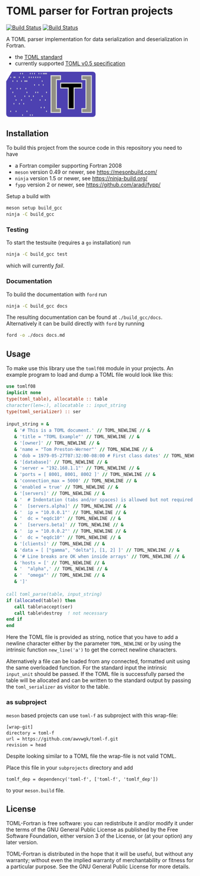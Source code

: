 # TOML parser for Fortran projects

[![Build Status](https://travis-ci.com/awvwgk/toml-f.svg?branch=master)](https://travis-ci.com/awvwgk/toml-f)
[![Build Status](https://github.com/awvwgk/toml-f/workflows/CI/badge.svg)](https://github.com/awvwgk/toml-f/actions)

A TOML parser implementation for data serialization and deserialization in Fortran.

- the [TOML standard](https://github.com/toml-lang/toml)
- currently supported [TOML v0.5 specification](https://github.com/toml-lang/toml/blob/v0.5.0/README.md)

<img src="./assets/toml-f.png" alt="TOML-Fortran" width="240">

## Installation

To build this project from the source code in this repository you need to have
- a Fortran compiler supporting Fortran 2008
- `meson` version 0.49 or newer, see https://mesonbuild.com/
- `ninja` version 1.5 or newer, see https://ninja-build.org/
- `fypp` version 2 or newer, see https://github.com/aradi/fypp/

Setup a build with

```bash
meson setup build_gcc
ninja -C build_gcc
```

### Testing

To start the testsuite (requires a `go` installation) run

```bash
ninja -C build_gcc test
```

which will currently *fail*.

### Documentation

To build the documentation with `ford` run

```bash
ninja -C build_gcc docs
```

The resulting documentation can be found at `./build_gcc/docs`.
Alternatively it can be build directly with `ford` by running

```bash
ford -o ./docs docs.md
```

## Usage

To make use this library use the `tomlf08` module in your projects.
An example program to load and dump a TOML file would look like this:

```fortran
use tomlf08
implicit none
type(toml_table), allocatable :: table
character(len=:), allocatable :: input_string
type(toml_serializer) :: ser

input_string = &
   & '# This is a TOML document.' // TOML_NEWLINE // &
   & 'title = "TOML Example"' // TOML_NEWLINE // &
   & '[owner]' // TOML_NEWLINE // &
   & 'name = "Tom Preston-Werner"' // TOML_NEWLINE // &
   & 'dob = 1979-05-27T07:32:00-08:00 # First class dates' // TOML_NEWLINE // &
   & '[database]' // TOML_NEWLINE // &
   & 'server = "192.168.1.1"' // TOML_NEWLINE // &
   & 'ports = [ 8001, 8001, 8002 ]' // TOML_NEWLINE // &
   & 'connection_max = 5000' // TOML_NEWLINE // &
   & 'enabled = true' // TOML_NEWLINE // &
   & '[servers]' // TOML_NEWLINE // &
   & '  # Indentation (tabs and/or spaces) is allowed but not required' // TOML_NEWLINE // &
   & '  [servers.alpha]' // TOML_NEWLINE // &
   & '  ip = "10.0.0.1"' // TOML_NEWLINE // &
   & '  dc = "eqdc10"' // TOML_NEWLINE // &
   & '  [servers.beta]' // TOML_NEWLINE // &
   & '  ip = "10.0.0.2"' // TOML_NEWLINE // &
   & '  dc = "eqdc10"' // TOML_NEWLINE // &
   & '[clients]' // TOML_NEWLINE // &
   & 'data = [ ["gamma", "delta"], [1, 2] ]' // TOML_NEWLINE // &
   & '# Line breaks are OK when inside arrays' // TOML_NEWLINE // &
   & 'hosts = [' // TOML_NEWLINE // &
   & '  "alpha",' // TOML_NEWLINE // &
   & '  "omega"' // TOML_NEWLINE // &
   & ']'

call toml_parse(table, input_string)
if (allocated(table)) then
   call table%accept(ser)
   call table%destroy  ! not necessary
end if
end
```

Here the TOML file is provided as string, notice that you have to add a
newline character either by the parameter `TOML_NEWLINE` or by using the
intrinsic function `new_line('a')` to get the correct newline characters.

Alternatively a file can be loaded from any connected, formatted unit using
the same overloaded function. For the standard input the intrinsic `input_unit`
should be passed. If the TOML file is successfully parsed the table will
be allocated and can be written to the standard output by passing the
`toml_serializer` as visitor to the table.

### as subproject

`meson` based projects can use `toml-f` as subproject with this wrap-file:

```
[wrap-git]
directory = toml-f
url = https://github.com/awvwgk/toml-f.git
revision = head
```

Despite looking similar to a TOML file the wrap-file is not valid TOML.

Place this file in your `subprojects` directory and add

```meson
tomlf_dep = dependency('toml-f', ['toml-f', 'tomlf_dep'])
```

to your `meson.build` file.

## License

TOML-Fortran is free software: you can redistribute it and/or modify it under
the terms of the GNU General Public License as published by
the Free Software Foundation, either version 3 of the License, or
(at your option) any later version.

TOML-Fortran is distributed in the hope that it will be useful,
but without any warranty; without even the implied warranty of
merchantability or fitness for a particular purpose.  See the
GNU General Public License for more details.
